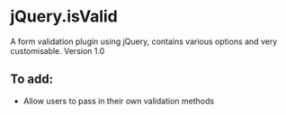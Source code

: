 # jQuery.isValid #

A form validation plugin using jQuery, contains various options and very customisable. Version 1.0

## To add: ##
-   Allow users to pass in their own validation methods
